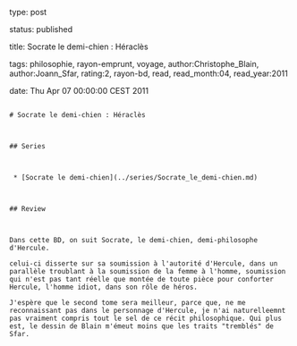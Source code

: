type: post
status: published
title: Socrate le demi-chien : Héraclès
tags:  philosophie,  rayon-emprunt,  voyage, author:Christophe_Blain, author:Joann_Sfar, rating:2, rayon-bd, read, read_month:04, read_year:2011
date: Thu Apr 07 00:00:00 CEST 2011
~~~~~~
# Socrate le demi-chien : Héraclès

## Series

 * [Socrate le demi-chien](../series/Socrate_le_demi-chien.md)

## Review

Dans cette BD, on suit Socrate, le demi-chien, demi-philosophe d'Hercule.  
celui-ci disserte sur sa soumission à l'autorité d'Hercule, dans un parallèle troublant à la soumission de la femme à l'homme, soumission qui n'est pas tant réelle que montée de toute pièce pour conforter Hercule, l'homme idiot, dans son rôle de héros.  
J'espère que le second tome sera meilleur, parce que, ne me reconnaissant pas dans le personnage d'Hercule, je n'ai naturelleemnt pas vraiment compris tout le sel de ce récit philosophique. Qui plus est, le dessin de Blain m'émeut moins que les traits "tremblés" de Sfar.